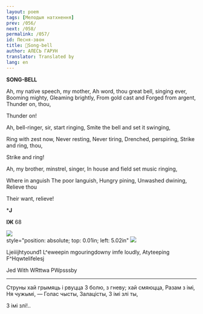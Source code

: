 ```yaml
---
layout: poem
tags: [Мелодыя натхнення]
prev: /056/
next: /058/
permalink: /057/
id: Песня-звон
title: 🚧Song-bell
author: АЛЕСЬ ГАРУН
translator: Translated by 
lang: en
---
```



 
**SONG-BELL**

Ah, my native speech, my mother, Ah word, thou great bell, singing ever, Booming mighty, Gleaming brightly, From gold cast and Forged from argent, Thunder on, thou,

Thunder on!

Ah, bell-ringer, sir, start ringing, Smite the bell and set it swinging,

Ring with zest now, Never resting, Never tiring, Drenched, perspiring, Strike and ring, thou,

Strike and ring!

Ah, my brother, minstrel, singer, In house and field set music ringing,

Where in anguish The poor languish, Hungry pining, Unwashed dwining, Relieve thou

Their want, relieve!

***J**

**IЖ** 68

  
![](2022-%D0%9C%D1%96%D0%BD%D1%81%D0%BA-%D0%BB%D1%83%D1%87%D0%BD%D0%B0%D1%81%D1%86%D1%8C-%D0%BC%D1%96%D0%BA%D0%BE%D0%BB%D0%B0-%D0%BC%D1%8F%D1%82%D0%BB%D1%96%D1%86%D0%BA%D1%96_html_34625acb4011ea59.jpg)  
style="position: absolute; top: 0.01in; left: 5.02in" ![](2022-%D0%9C%D1%96%D0%BD%D1%81%D0%BA-%D0%BB%D1%83%D1%87%D0%BD%D0%B0%D1%81%D1%86%D1%8C-%D0%BC%D1%96%D0%BA%D0%BE%D0%BB%D0%B0-%D0%BC%D1%8F%D1%82%D0%BB%D1%96%D1%86%D0%BA%D1%96_html_c4cca4cb9c9c30b8.png)

Ljeiiijhtyound1 L^eweepin mgouringdowny imfe loudly, Atyteeping F^Hqwtelifelesj

Jed With WRttwa PWpsssby

*****

  

Струны хай грымяць i рвуцца 3 болю, з гневу; хай смяюцца, Разам з імі, Ня чужымі, — Голас чысты, Залацісты, 3 імі злі ты,

3 імі злі!..
